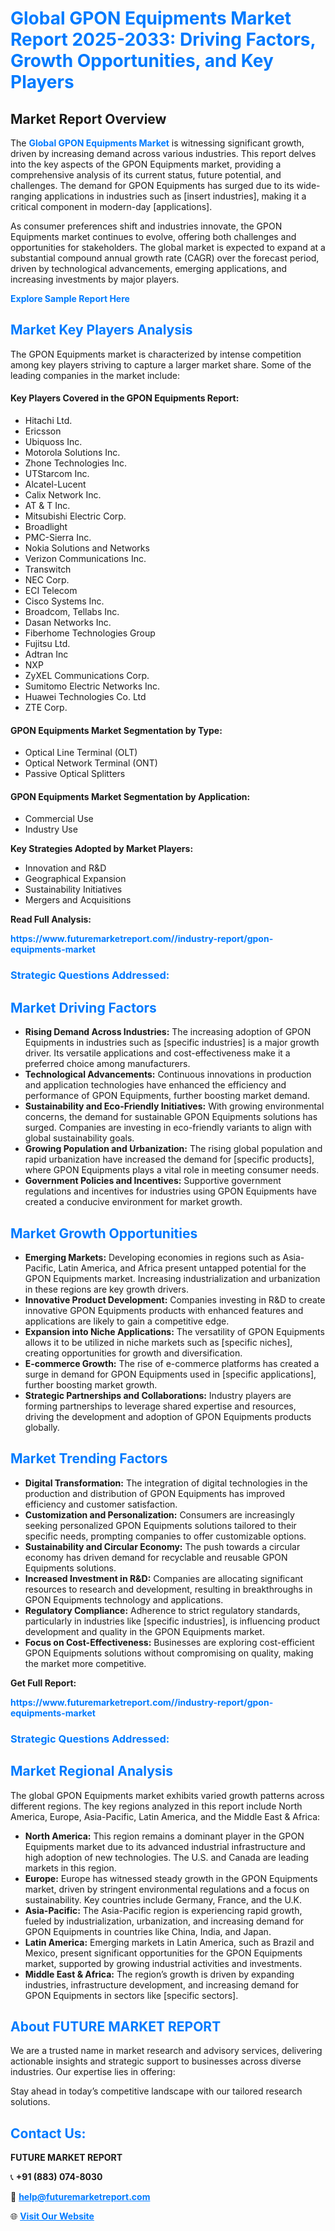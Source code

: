 <h1 style="color: #007BFF;">Global GPON Equipments Market Report 2025-2033: Driving Factors, Growth Opportunities, and Key Players</h1>

<section id="overview">
<h2>Market Report Overview</h2>
<p>The <a href="https://www.futuremarketreport.com//industry-report/gpon-equipments-market" style="color: #007BFF; text-decoration: none;"><strong>Global GPON Equipments Market</strong></a> is witnessing significant growth, driven by increasing demand across various industries. This report delves into the key aspects of the GPON Equipments market, providing a comprehensive analysis of its current status, future potential, and challenges. The demand for GPON Equipments has surged due to its wide-ranging applications in industries such as [insert industries], making it a critical component in modern-day [applications].</p>
<p>As consumer preferences shift and industries innovate, the GPON Equipments market continues to evolve, offering both challenges and opportunities for stakeholders. The global market is expected to expand at a substantial compound annual growth rate (CAGR) over the forecast period, driven by technological advancements, emerging applications, and increasing investments by major players.</p>
</section>

<section id="overview">
<p><a href="https://www.futuremarketreport.com//request-sample/reportId=87903" style="color: #007BFF; text-decoration: none;"><strong>Explore Sample Report Here</strong></a></p>
</section>

<section id="key-players">
<h2 style="color: #007BFF;">Market Key Players Analysis</h2>
<p>The GPON Equipments market is characterized by intense competition among key players striving to capture a larger market share. Some of the leading companies in the market include:</p>
<h4>Key Players Covered in the GPON Equipments Report:</h4>
<ul><li>Hitachi Ltd.</li><li>Ericsson</li><li>Ubiquoss Inc.</li><li>Motorola Solutions Inc.</li><li>Zhone Technologies Inc.</li><li>UTStarcom Inc.</li><li>Alcatel-Lucent</li><li>Calix Network Inc.</li><li>AT &amp; T Inc.</li><li>Mitsubishi Electric Corp.</li><li>Broadlight</li><li>PMC-Sierra Inc.</li><li>Nokia Solutions and Networks</li><li>Verizon Communications Inc.</li><li>Transwitch</li><li>NEC Corp.</li><li>ECI Telecom</li><li>Cisco Systems Inc.</li><li>Broadcom, Tellabs Inc.</li><li>Dasan Networks Inc.</li><li>Fiberhome Technologies Group</li><li>Fujitsu Ltd.</li><li>Adtran Inc</li><li>NXP</li><li>ZyXEL Communications Corp.</li><li>Sumitomo Electric Networks Inc.</li><li>Huawei Technologies Co. Ltd</li><li>ZTE Corp.</li></ul>
<h4>GPON Equipments Market Segmentation by Type:</h4>
<ul><li>Optical Line Terminal (OLT)</li><li>Optical Network Terminal (ONT)</li><li>Passive Optical Splitters</li></ul>

<h4>GPON Equipments Market Segmentation by Application:</h4>
<ul><li>Commercial Use</li><li>Industry Use</li></ul>
<p><strong>Key Strategies Adopted by Market Players:</strong></p>
<ul>
<li>Innovation and R&D</li>
<li>Geographical Expansion</li>
<li>Sustainability Initiatives</li>
<li>Mergers and Acquisitions</li>
</ul>
</section>

<section>
<p><strong>Read Full Analysis: </strong></p><a href="https://www.futuremarketreport.com//industry-report/gpon-equipments-market" style="color: #007BFF; text-decoration: none;"><strong>https://www.futuremarketreport.com//industry-report/gpon-equipments-market</strong></a>
<h3 style="color: #007BFF;">Strategic Questions Addressed:</h3>
</section>

<section id="driving-factors">
<h2 style="color: #007BFF;">Market Driving Factors</h2>
<ul>
<li><strong>Rising Demand Across Industries:</strong> The increasing adoption of GPON Equipments in industries such as [specific industries] is a major growth driver. Its versatile applications and cost-effectiveness make it a preferred choice among manufacturers.</li>
<li><strong>Technological Advancements:</strong> Continuous innovations in production and application technologies have enhanced the efficiency and performance of GPON Equipments, further boosting market demand.</li>
<li><strong>Sustainability and Eco-Friendly Initiatives:</strong> With growing environmental concerns, the demand for sustainable GPON Equipments solutions has surged. Companies are investing in eco-friendly variants to align with global sustainability goals.</li>
<li><strong>Growing Population and Urbanization:</strong> The rising global population and rapid urbanization have increased the demand for [specific products], where GPON Equipments plays a vital role in meeting consumer needs.</li>
<li><strong>Government Policies and Incentives:</strong> Supportive government regulations and incentives for industries using GPON Equipments have created a conducive environment for market growth.</li>
</ul>
</section>

<section id="growth-opportunities">
<h2 style="color: #007BFF;">Market Growth Opportunities</h2>
<ul>
<li><strong>Emerging Markets:</strong> Developing economies in regions such as Asia-Pacific, Latin America, and Africa present untapped potential for the GPON Equipments market. Increasing industrialization and urbanization in these regions are key growth drivers.</li>
<li><strong>Innovative Product Development:</strong> Companies investing in R&D to create innovative GPON Equipments products with enhanced features and applications are likely to gain a competitive edge.</li>
<li><strong>Expansion into Niche Applications:</strong> The versatility of GPON Equipments allows it to be utilized in niche markets such as [specific niches], creating opportunities for growth and diversification.</li>
<li><strong>E-commerce Growth:</strong> The rise of e-commerce platforms has created a surge in demand for GPON Equipments used in [specific applications], further boosting market growth.</li>
<li><strong>Strategic Partnerships and Collaborations:</strong> Industry players are forming partnerships to leverage shared expertise and resources, driving the development and adoption of GPON Equipments products globally.</li>
</ul>
</section>

<section id="trending-factors">
<h2 style="color: #007BFF;">Market Trending Factors</h2>
<ul>
<li><strong>Digital Transformation:</strong> The integration of digital technologies in the production and distribution of GPON Equipments has improved efficiency and customer satisfaction.</li>
<li><strong>Customization and Personalization:</strong> Consumers are increasingly seeking personalized GPON Equipments solutions tailored to their specific needs, prompting companies to offer customizable options.</li>
<li><strong>Sustainability and Circular Economy:</strong> The push towards a circular economy has driven demand for recyclable and reusable GPON Equipments solutions.</li>
<li><strong>Increased Investment in R&D:</strong> Companies are allocating significant resources to research and development, resulting in breakthroughs in GPON Equipments technology and applications.</li>
<li><strong>Regulatory Compliance:</strong> Adherence to strict regulatory standards, particularly in industries like [specific industries], is influencing product development and quality in the GPON Equipments market.</li>
<li><strong>Focus on Cost-Effectiveness:</strong> Businesses are exploring cost-efficient GPON Equipments solutions without compromising on quality, making the market more competitive.</li>
</ul>
</section>

<section>
<p><strong>Get Full Report: </strong></p><a href="https://www.futuremarketreport.com//industry-report/gpon-equipments-market" style="color: #007BFF; text-decoration: none;"><strong>https://www.futuremarketreport.com//industry-report/gpon-equipments-market</strong></a>
<h3 style="color: #007BFF;">Strategic Questions Addressed:</h3>
</section>


<section id="regional-analysis">
<h2 style="color: #007BFF;">Market Regional Analysis</h2>
<p>The global GPON Equipments market exhibits varied growth patterns across different regions. The key regions analyzed in this report include North America, Europe, Asia-Pacific, Latin America, and the Middle East & Africa:</p>
<ul>
<li><strong>North America:</strong> This region remains a dominant player in the GPON Equipments market due to its advanced industrial infrastructure and high adoption of new technologies. The U.S. and Canada are leading markets in this region.</li>
<li><strong>Europe:</strong> Europe has witnessed steady growth in the GPON Equipments market, driven by stringent environmental regulations and a focus on sustainability. Key countries include Germany, France, and the U.K.</li>
<li><strong>Asia-Pacific:</strong> The Asia-Pacific region is experiencing rapid growth, fueled by industrialization, urbanization, and increasing demand for GPON Equipments in countries like China, India, and Japan.</li>
<li><strong>Latin America:</strong> Emerging markets in Latin America, such as Brazil and Mexico, present significant opportunities for the GPON Equipments market, supported by growing industrial activities and investments.</li>
<li><strong>Middle East & Africa:</strong> The region’s growth is driven by expanding industries, infrastructure development, and increasing demand for GPON Equipments in sectors like [specific sectors].</li>
</ul>
</section>

<footer>
<h2 style="color: #007BFF;">About FUTURE MARKET REPORT</h2>
<p>We are a trusted name in market research and advisory services, delivering actionable insights and strategic support to businesses across diverse industries. Our expertise lies in offering:</p>

<p>Stay ahead in today’s competitive landscape with our tailored research solutions.</p>

<h2 style="color: #007BFF;">Contact Us:</h2>
<p><strong>FUTURE MARKET REPORT</strong></p>
<p>📞 <strong>+91 (883) 074-8030</strong></p>
<p>📧 <strong><a href="mailto:help@futuremarketreport.com" style="color: #007BFF;">help@futuremarketreport.com</a></strong></p>
<p>🌐 <strong><a href="https://www.futuremarketreport.com/" style="color: #007BFF;">Visit Our Website</a></strong></p>
</footer>